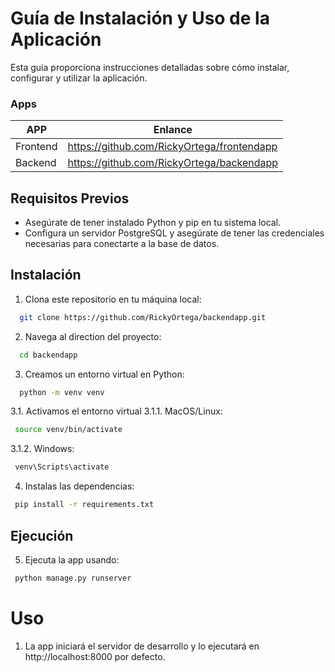 # Guía de Instalación y Uso de la Aplicación

Esta guía proporciona instrucciones detalladas sobre cómo instalar, configurar y utilizar la aplicación.

### Apps
APP | Enlance
----|----------
Frontend | https://github.com/RickyOrtega/frontendapp
Backend | https://github.com/RickyOrtega/backendapp

## Requisitos Previos

- Asegúrate de tener instalado Python y pip en tu sistema local.
- Configura un servidor PostgreSQL y asegúrate de tener las credenciales necesarias para conectarte a la base de datos.

## Instalación

1. Clona este repositorio en tu máquina local:
```bash
  git clone https://github.com/RickyOrtega/backendapp.git
```

2. Navega al direction del proyecto:   
```bash
  cd backendapp
```

3. Creamos un entorno virtual en Python:
```bash
  python -m venv venv
```
3.1. Activamos el entorno virtual
3.1.1. MacOS/Linux:
```bash
 source venv/bin/activate
```
3.1.2. Windows:
```bash
 venv\Scripts\activate
```

4. Instalas las dependencias:
```bash
 pip install -r requirements.txt
```

## Ejecución

5. Ejecuta la app usando:
```bash
 python manage.py runserver
```

# Uso

1. La app iniciará el servidor de desarrollo y lo ejecutará en http://localhost:8000 por defecto.
